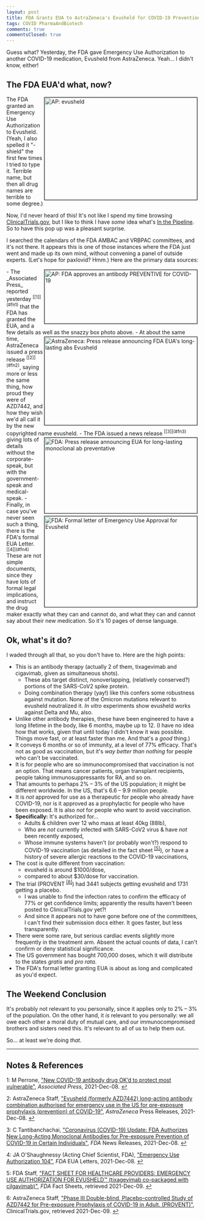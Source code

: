 ```yaml
---
layout: post
title: FDA Grants EUA to AstraZeneca's Evusheld for COVID-19 Prevention
tags: COVID PharmaAndBiotech
comments: true
commentsClosed: true
---
```


Guess what?  Yesterday, the FDA gave Emergency Use Authorization to another COVID-19 medication,
Evusheld from AstraZeneca.  Yeah&hellip; I didn't know, either!  


## The FDA EUA'd what, now?  

<img src="{{ site.baseurl }}/images/2021-12-09-fda-evusheld-ap-2.jpg" width="400" height="267" alt="AP: evusheld" title="AP: evusheld" style="float: right; margin: 3px 3px 3px 3px; border: 1px solid #000000;">
The FDA granted an Emergency Use Authorization to Evusheld.  (Yeah, I also spelled it "-shield"
the first few times I tried to type it.  Terrible name, but then all drug names are
terrible to some degree.)  

Now, I'd never heard of this!  It's not like I spend my time browsing
[ClinicalTrials.gov](https://www.ClinicalTrials.gov), but I like to think I have _some_
idea what's [In the Pipeline](https://www.science.org/blogs/pipeline).  So to have this
pop up was a pleasant surprise.  

I searched the calendars of the FDA AMBAC and VRBPAC committees, and it's not there.  It
appears this is one of those instances where the FDA just went and made up its own mind,
without convening a panel of outside experts.  (Let's hope for paxlovid?  Hmm.)  Here are
the primary data sources:  

<img src="{{ site.baseurl }}/images/2021-12-09-fda-evusheld-ap-1.jpg" width="400" height="140" alt="AP: FDA approves an antibody PREVENTIVE for COVID-19" title="AP: FDA approves an antibody PREVENTIVE for COVID-19" style="float: right; margin: 3px 3px 3px 3px; border: 1px solid #000000;">
- The _Associated Press_ reported yesterday <sup id="fn1a">[[1]](#fn1)</sup> that the FDA
  has granted the EUA, and a few details as well as the snazzy box photo above.  
<img src="{{ site.baseurl }}/images/2021-12-09-fda-evusheld-az.jpg" width="400" height="230" alt="AstraZeneca: Press release announcing FDA EUA's long-lasting abs Evusheld" title="AstraZeneca: Press release announcing FDA EUA's long-lasting abs Evusheld" style="float: right; margin: 3px 3px 3px 3px; border: 1px solid #000000;">
- At about the same time, AstraZeneca issued a press release <sup id="fn2a">[[2]](#fn2)</sup>,
  saying more or less the same thing, how proud they were of AZD7442, and how they wish
  we'd all call it by the new copyrighted name evusheld.  
<img src="{{ site.baseurl }}/images/2021-12-09-fda-evusheld-fda-1.jpg" width="400" height="197" alt="FDA: Press release announcing EUA for long-lasting monoclonal ab preventative" title="FDA: Press release announcing EUA for long-lasting monoclonal ab preventative" style="float: right; margin: 3px 3px 3px 3px; border: 1px solid #000000;">
- The FDA issued a  news release <sup id="fn3a">[[3]](#fn3)</sup> giving lots of details
  without the corporate-speak, but with the government-speak and medical-speak.  
<img src="{{ site.baseurl }}/images/2021-12-09-fda-evusheld-fda-2.jpg" width="400" height="237" alt="FDA: Formal letter of Emergency Use Approval for Evusheld" title="FDA: Formal letter of Emergency Use Approval for Evusheld" style="float: right; margin: 3px 3px 3px 3px; border: 1px solid #000000;">
- Finally, in case you've never seen such a thing, there is the FDA's formal EUA 
  Letter. <sup id="fn4a">[[4]](#fn4)</sup>  These are not simple documents, since they
  have lots of formal legal implications, and instruct the drug maker exactly what they
  can and cannot do, and what they can and cannot say about their new medication.  So it's
  10 pages of dense language.  


## Ok, what's it do?  

I waded through all that, so you don't have to.  Here are the high points:  

- This is an antibody therapy (actually 2 of them, tixagevimab and cigavimab, given as
  simultaneous shots).  
  - These abs target distinct, nonoverlapping, (relatively conserved?) portions of the
    SARS-CoV2 spike protein.  
  - Doing combination therapy (yay!) like this confers some robustness against mutation.
    None of the Omicron mutations relevant to evusheld neutralized it.  _In vitro_
    experiments show evusheld works against Delta and Mu, also.  
- Unlike other antibody therapies, these have been engineered to have a long lifetime in
  the body, like 6 months, maybe up to 12.  (I have no idea how that works, given that
  until today I didn't know it was possible.  Things move fast, or at least faster than
  me.  And that's a _good_ thing.)  
- It conveys 6 months or so of immunity, at a level of 77% efficacy.  That's not as good as
  vaccination, but it's _way better than nothing_ for people who can't be vaccinated.  
- It is for people who are so immunocompromised that vaccination is not an option.  That
  means cancer patients, organ transplant recipients, people taking immunosuppressants for
  RA, and so on.  
- That amounts to perhaps 2% &ndash; 3% of the US population; it might be different
  worldwide.  In the US, that's 6.6 &ndash; 9.9 million people.  
- It is _not_ approved for use as a therapeutic for people who already have COVID-19, nor
  is it approved as a prophylactic for people who have been exposed.  It is also _not_ for
  people who want to avoid vaccination.   
- __Specifically:__ It's authorized for&hellip;  
  - Adults &amp; children over 12 who mass at least 40kg (88lb),  
  - Who are _not_ currently infected with SARS-CoV2 virus &amp; have _not_ been recently
    exposed,  
  - Whose immune systems haven't (or probably won't?) respond to COVID-19 vaccination (as
    detailed in the fact sheet <sup id="fn5a">[[5]](#fn5)</sup>), or
    have a history of severe allergic reactions to the COVID-19 vaccinations,
- The cost is quite different from vaccination:  
  - evusheld is around \$1000/dose,  
  - compared to about \$30/dose for vaccination.  
- The trial (PROVENT <sup id="fn6a">[[6]](#fn6)</sup>) had 3441 subjects getting evusheld
  and 1731 getting a placebo.  
  - I was unable to find the infection rates to confirm the efficacy of 77% or get
    confidence limits; apparently the results haven't beeen posted to ClinicalTrials.gov yet?!  
  - And since it appears not to have gone before one of the committees, I can't find their
    submission docs either.  It goes faster, but less transparently.  
- There were some rare, but serious cardiac events _slightly_ more frequently in the
  treatment arm.  Absent the actual counts of data, I can't confirm or deny statistical
  significance.  
- The US government has bought 700,000 doses, which it will distribute to the states
  _gratis_ and _pro rata_.  
- The FDA's formal letter granting EUA is about as long and complicated as you'd expect.  


## The Weekend Conclusion  

It's probably not relevant to you personally, since it applies only to 2% &ndash; 3% of
the population.  On the other hand, it _is_ relevant to you personally: we all owe
each other a moral duty of mutual care, and our immunocompromised brothers and sisters need
this.  It's relevant to all of us to help them out.  

So&hellip; at least we're doing _that._  

---

## Notes &amp; References  

<!--
<sup id="fn1a">[[1]](#fn1)</sup>

<a id="fn1">1</a>: ***, ["***"](***), *** [↩](#fn1a)  

<a href="{{ site.baseurl }}/images/***"><img src="{{ site.baseurl }}/images/***" width="400" height="***" alt="***" title="***" style="float: right; margin: 3px 3px 3px 3px; border: 1px solid #000000;"></a>

<iframe width="400" height="224" src="***" allow="accelerometer; encrypted-media; gyroscope; picture-in-picture" allowfullscreen style="float: right; margin: 3px 3px 3px 3px; border: 1px solid #000000;"></iframe>
-->

<a id="fn1">1</a>: M Perrone, ["New COVID-19 antibody drug OK’d to protect most vulnerable"](https://apnews.com/article/coronavirus-pandemic-science-business-health-allergies-3ec32b59615efb20cac5e693e48fc2f8?utm_source=Twitter&utm_medium=APHealthScience&utm_campaign=SocialFlow), _Associated Press_, 2021-Dec-08. [↩](#fn1a)  

<a id="fn2">2</a>: AstraZeneca Staff, ["Evusheld (formerly AZD7442) long-acting antibody combination authorised for emergency use in the US for pre-exposure prophylaxis (prevention) of COVID-19"](https://www.astrazeneca.com/media-centre/press-releases/2021/evusheld-long-acting-antibody-combination-authorised-for-emergency-use-in-the-us-for-pre-exposure-prophylaxis-prevention-of-covid-19.html), _AstraZeneca_ Press Releases, 2021-Dec-08. [↩](#fn2a)  

<a id="fn3">3</a>: C Tantibanchachai, ["Coronavirus (COVID-19) Update: FDA Authorizes New Long-Acting Monoclonal Antibodies for Pre-exposure Prevention of COVID-19 in Certain Individuals"](https://www.fda.gov/news-events/press-announcements/coronavirus-covid-19-update-fda-authorizes-new-long-acting-monoclonal-antibodies-pre-exposure), _FDA_ News Releases, 2021-Dec-08. [↩](#fn3a)  

<a id="fn4">4</a>: JA O'Shaughnessy (Acting Chief Scientist, FDA), ["Emergency Use Authorization 104"](https://www.fda.gov/media/154704/download), _FDA_ EUA Letters, 2021-Dec-08. [↩](#fn4a)  

<a id="fn5">5</a>: FDA Staff, ["FACT SHEET FOR HEALTHCARE PROVIDERS: EMERGENCY USE
AUTHORIZATION FOR EVUSHELD™ (tixagevimab co-packaged with cilgavimab)"](https://www.fda.gov/media/154701/download), _FDA_ Fact Sheets, retrieved 2021-Dec-09. [↩](#fn5a)  

<a id="fn6">6</a>: AstraZeneca Staff, ["Phase III Double-blind, Placebo-controlled Study of AZD7442 for Pre-exposure Prophylaxis of COVID-19 in Adult. (PROVENT)"](https://clinicaltrials.gov/ct2/show/NCT04625725), ClinicalTrials.gov, retrieved 2021-Dec-09. [↩](#fn6a)  
